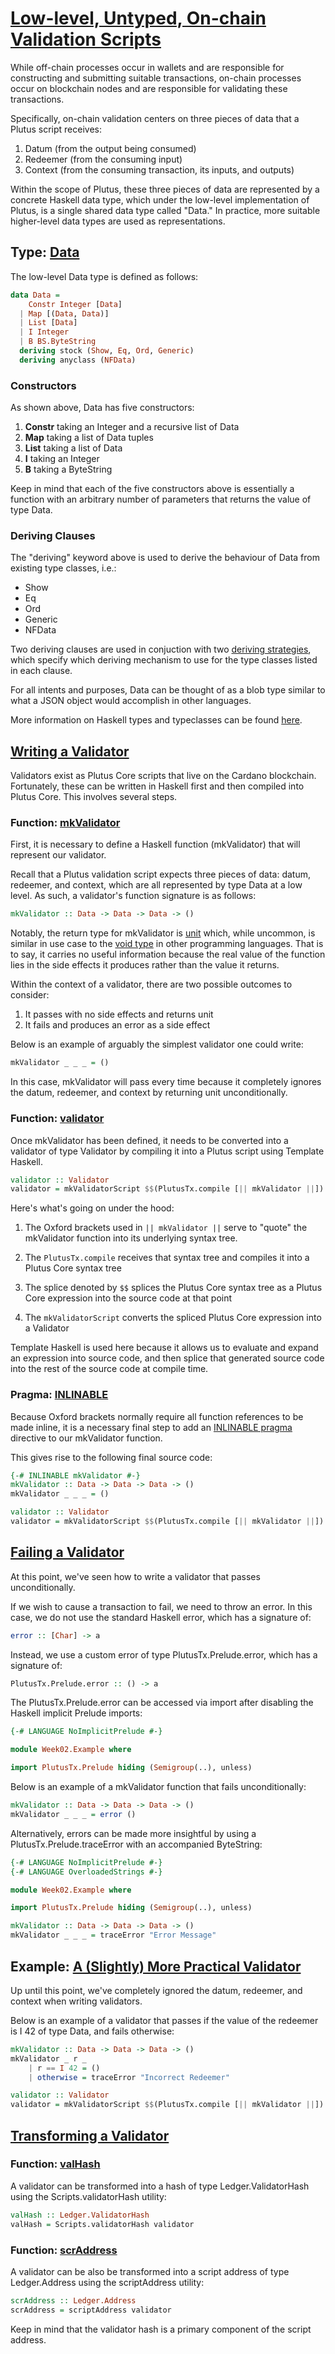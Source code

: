 # [Low-level, Untyped, On-chain Validation Scripts](https://youtu.be/sN3BIa3GAOc?t=194)

While off-chain processes occur in wallets and are responsible for constructing and submitting suitable transactions, on-chain processes occur on blockchain nodes and are responsible for validating these transactions.

Specifically, on-chain validation centers on three pieces of data that a Plutus script receives:

1. Datum (from the output being consumed)
2. Redeemer (from the consuming input)
3. Context (from the consuming transaction, its inputs, and outputs)

Within the scope of Plutus, these three pieces of data are represented by a concrete Haskell data type, which under the low-level implementation of Plutus, is a single shared data type called "Data." In practice, more suitable higher-level data types are used as representations.

## Type: [Data](https://youtu.be/sN3BIa3GAOc?t=432)

The low-level Data type is defined as follows:

```haskell
data Data =
    Constr Integer [Data]
  | Map [(Data, Data)]
  | List [Data]
  | I Integer
  | B BS.ByteString
  deriving stock (Show, Eq, Ord, Generic)
  deriving anyclass (NFData)
```

### Constructors

As shown above, Data has five constructors:

1. **Constr** taking an Integer and a recursive list of Data
2. **Map** taking a list of Data tuples
3. **List** taking a list of Data
4. **I** taking an Integer
5. **B** taking a ByteString

Keep in mind that each of the five constructors above is essentially a function with an arbitrary number of parameters that returns the value of type Data.

### Deriving Clauses

The "deriving" keyword above is used to derive the behaviour of Data from existing type classes, i.e.:

- Show
- Eq
- Ord
- Generic
- NFData

Two deriving clauses are used in conjuction with two [deriving strategies](https://typeclasses.com/ghc/deriving-strategies), which specify which deriving mechanism to use for the type classes listed in each clause.

For all intents and purposes, Data can be thought of as a blob type similar to what a JSON object would accomplish in other languages.

More information on Haskell types and typeclasses can be found [here](http://learnyouahaskell.com/making-our-own-types-and-typeclasses#algebraic-data-types).

## [Writing a Validator](https://youtu.be/sN3BIa3GAOc?t=696)

Validators exist as Plutus Core scripts that live on the Cardano blockchain. Fortunately, these can be written in Haskell first and then compiled into Plutus Core. This involves several steps.

### Function: [mkValidator](https://youtu.be/sN3BIa3GAOc?t=744)

First, it is necessary to define a Haskell function (mkValidator) that will represent our validator.

Recall that a Plutus validation script expects three pieces of data: datum, redeemer, and context, which are all represented by type Data at a low level. As such, a validator's function signature is as follows:

```haskell
mkValidator :: Data -> Data -> Data -> ()
```

Notably, the return type for mkValidator is [unit](https://en.wikipedia.org/wiki/Unit_type) which, while uncommon, is similar in use case to the [void type](https://en.wikipedia.org/wiki/Void_type) in other programming languages. That is to say, it carries no useful information because the real value of the function lies in the side effects it produces rather than the value it returns.

Within the context of a validator, there are two possible outcomes to consider:

1. It passes with no side effects and returns unit
2. It fails and produces an error as a side effect

Below is an example of arguably the simplest validator one could write:

```haskell
mkValidator _ _ _ = ()
```

In this case, mkValidator will pass every time because it completely ignores the datum, redeemer, and context by returning unit unconditionally.

### Function: [validator](https://youtu.be/sN3BIa3GAOc)

Once mkValidator has been defined, it needs to be converted into a validator of type Validator by compiling it into a Plutus script using Template Haskell.

```haskell
validator :: Validator
validator = mkValidatorScript $$(PlutusTx.compile [|| mkValidator ||])
```

Here's what's going on under the hood:

1. The Oxford brackets used in `|| mkValidator ||` serve to "quote" the mkValidator function into its underlying syntax tree.

2. The `PlutusTx.compile` receives that syntax tree and compiles it into a Plutus Core syntax tree

3. The splice denoted by `$$` splices the Plutus Core syntax tree as a Plutus Core expression into the source code at that point

4. The `mkValidatorScript` converts the spliced Plutus Core expression into a Validator

Template Haskell is used here because it allows us to evaluate and expand an expression into source code, and then splice that generated source code into the rest of the source code at compile time.

### Pragma: [INLINABLE](https://youtu.be/sN3BIa3GAOc?t=1646)

Because Oxford brackets normally require all function references to be made inline, it is a necessary final step to add an [INLINABLE pragma](https://wiki.haskell.org/Inlining_and_Specialisation) directive to our mkValidator function.

This gives rise to the following final source code:


```haskell
{-# INLINABLE mkValidator #-}
mkValidator :: Data -> Data -> Data -> ()
mkValidator _ _ _ = ()

validator :: Validator
validator = mkValidatorScript $$(PlutusTx.compile [|| mkValidator ||])
```

## [Failing a Validator](https://youtu.be/sN3BIa3GAOc?t=2794)

At this point, we've seen how to write a validator that passes unconditionally.

If we wish to cause a transaction to fail, we need to throw an error. In this case, we do not use the standard Haskell error, which has a signature of:

```haskell
error :: [Char] -> a
```

Instead, we use a custom error of type PlutusTx.Prelude.error, which has a signature of:

```haskell
PlutusTx.Prelude.error :: () -> a
```

The PlutusTx.Prelude.error can be accessed via import after disabling the Haskell implicit Prelude imports:

```haskell
{-# LANGUAGE NoImplicitPrelude #-}

module Week02.Example where

import PlutusTx.Prelude hiding (Semigroup(..), unless)
```

Below is an example of a mkValidator function that fails unconditionally:

```Haskell
mkValidator :: Data -> Data -> Data -> ()
mkValidator _ _ _ = error ()
```

Alternatively, errors can be made more insightful by using a PlutusTx.Prelude.traceError with an accompanied ByteString:

```Haskell
{-# LANGUAGE NoImplicitPrelude #-}
{-# LANGUAGE OverloadedStrings #-}

module Week02.Example where

import PlutusTx.Prelude hiding (Semigroup(..), unless)

mkValidator :: Data -> Data -> Data -> ()
mkValidator _ _ _ = traceError "Error Message"
```

## Example: [A (Slightly) More Practical Validator](https://youtu.be/sN3BIa3GAOc?t=3270)

Up until this point, we've completely ignored the datum, redeemer, and context when writing validators.

Below is an example of a validator that passes if the value of the redeemer is I 42 of type Data, and fails otherwise:

```haskell
mkValidator :: Data -> Data -> Data -> ()
mkValidator _ r _
    | r == I 42 = ()
    | otherwise = traceError "Incorrect Redeemer"

validator :: Validator
validator = mkValidatorScript $$(PlutusTx.compile [|| mkValidator ||])
```

## [Transforming a Validator](https://youtu.be/sN3BIa3GAOc?t=1868)

### Function: [valHash](https://youtu.be/sN3BIa3GAOc?t=1876)

A validator can be transformed into a hash of type Ledger.ValidatorHash using the Scripts.validatorHash utility:

```haskell
valHash :: Ledger.ValidatorHash
valHash = Scripts.validatorHash validator
```

### Function: [scrAddress](https://youtu.be/sN3BIa3GAOc?t=1894)

A validator can be also be transformed into a script address of type Ledger.Address using the scriptAddress utility:

```haskell
scrAddress :: Ledger.Address
scrAddress = scriptAddress validator
```

Keep in mind that the validator hash is a primary component of the script address.
